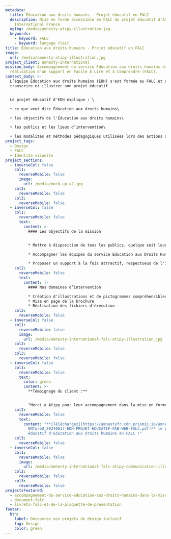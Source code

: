 ```yaml
---
metadata:
  title: Éducation aux droits humains - Projet éducatif en FALC
  description: Mise en forme accessible en FALC du projet éducatif d'Amnesty
    International France
  ogImg: /media/amnesty-atipy-illustration.jpg
  keywords:
    - keyword: FALC
    - keyword: langage clair
title: Éducation aux droits humains - Projet éducatif en FALC
image:
  url: /media/amnesty-atipy-illustration.jpg
project_client: amnesty-international
mission_body: Accompagnement du service Education aux droits humains dans la
  réalisation d'un support en Facile A Lire et à Comprendre (FALC).
context_body: >-
  L’équipe Éducation aux droits humains (EDH) s'est formée au FALC et a souhaité
  transcrire et illustrer son projet éducatif.


  Le projet éducatif d'EDH explique : \

  • ce que veut dire Éducation aux droits humains\

  • les objectifs de l'Éducation aux droits humains\

  • les publics et les lieux d’intervention\

  • les modalités et méthodes pédagogiques utilisées lors des actions d’Éducation aux droits humains.
project_tags:
  - Design
  - FALC
  - Identité visuelle
project_sections:
  - inverseCol: false
    col1:
      reverseMobile: false
      image:
        url: /media/mock-up-v2.jpg
    col2:
      reverseMobile: false
    col3:
      reverseMobile: false
  - inverseCol: false
    col1:
      reverseMobile: false
      text:
        content: >-
          #### L﻿es objectifs de la mission


          * Mettre à disposition de tous les publics, quelque soit leur niveau de compréhension,  des informations claires, lisibles et compréhensibles.

          * Accompagner les équipes du service Education aux Droits Humains dans la mise en place de supports en [FALC](https://www.atipy.fr/expertises/design/falc-et-langage-clair).

          * P﻿roposer un support à la fois attractif, respectueux de l'identité visuelle d'EDH et facile à lire.
    col2:
      reverseMobile: false
      text:
        content: |-
          #### Nos domaines d’intervention

          * Création d'illustrations et de pictogrammes compréhensibles
          * Mise en page de la brochure
          * R﻿éalisation des fichiers d'éxécution
    col3:
      reverseMobile: false
  - inverseCol: false
    col1:
      reverseMobile: false
      image:
        url: /media/amnesty-international-falc-atipy-illustration.jpg
    col2:
      reverseMobile: false
    col3:
      reverseMobile: false
  - inverseCol: false
    col1:
      reverseMobile: false
      text:
        color: green
        content: >-
          **T﻿émoignage du client :**


          "﻿Merci à Atipy pour leur accompagnement dans la mise en forme accessible de ces deux documents !"
    col2:
      reverseMobile: false
      text:
        content: "**[T﻿éléchargez](https://amnestyfr.cdn.prismic.io/amnestyfr/ZoKj7x5Le\
          NNTwrbU_20240617-EDH-PROJET-EDUCATIF-FAB-WEB-FALC.pdf)** le projet
          éducatif d'Education aux droits humains en FALC !"
    col3:
      reverseMobile: false
  - inverseCol: false
    col1:
      reverseMobile: false
      image:
        url: /media/amnesty-international-falc-atipy-communication-illustration.jpg
    col2:
      reverseMobile: false
    col3:
      reverseMobile: false
projectsFeatured:
  - accompagnement-du-service-education-aux-droits-humains-dans-la-mise-en-place-d-une-strategie-globale-d-accessibilite-et-d-inclusion-des-outils-de-communication
  - document-falc
  - livrets-falc-et-de-la-plaquette-de-presentation
footer:
  btn:
    label: Découvrez nos projets de design inclusif
    tag: Design
    color: green
---
```

